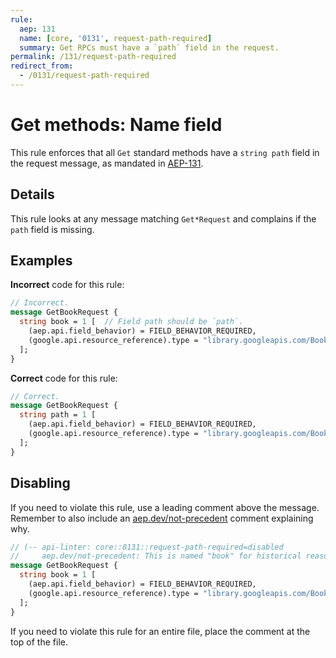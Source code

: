 ```yaml
---
rule:
  aep: 131
  name: [core, '0131', request-path-required]
  summary: Get RPCs must have a `path` field in the request.
permalink: /131/request-path-required
redirect_from:
  - /0131/request-path-required
---
```


# Get methods: Name field

This rule enforces that all `Get` standard methods have a `string path` field
in the request message, as mandated in [AEP-131][].

## Details

This rule looks at any message matching `Get*Request` and complains if
the `path` field is missing.

## Examples

**Incorrect** code for this rule:

```proto
// Incorrect.
message GetBookRequest {
  string book = 1 [  // Field path should be `path`.
    (aep.api.field_behavior) = FIELD_BEHAVIOR_REQUIRED,
    (google.api.resource_reference).type = "library.googleapis.com/Book"
  ];
}
```

**Correct** code for this rule:

```proto
// Correct.
message GetBookRequest {
  string path = 1 [
    (aep.api.field_behavior) = FIELD_BEHAVIOR_REQUIRED,
    (google.api.resource_reference).type = "library.googleapis.com/Book"
  ];
}
```

## Disabling

If you need to violate this rule, use a leading comment above the message.
Remember to also include an [aep.dev/not-precedent][] comment explaining why.

```proto
// (-- api-linter: core::0131::request-path-required=disabled
//     aep.dev/not-precedent: This is named "book" for historical reasons. --)
message GetBookRequest {
  string book = 1 [
    (aep.api.field_behavior) = FIELD_BEHAVIOR_REQUIRED,
    (google.api.resource_reference).type = "library.googleapis.com/Book"
  ];
}
```

If you need to violate this rule for an entire file, place the comment at the
top of the file.

[aep-131]: https://aep.dev/131
[aep.dev/not-precedent]: https://aep.dev/not-precedent
